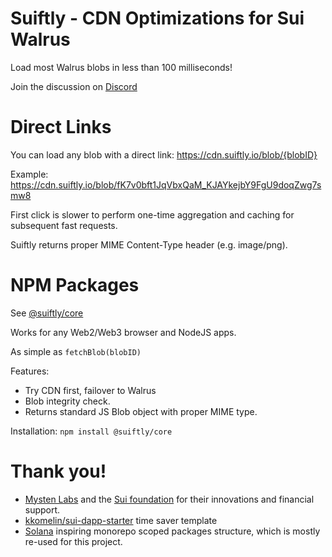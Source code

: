 # Suiftly - CDN Optimizations for Sui Walrus

Load most Walrus blobs in less than 100 milliseconds!

Join the discussion on [Discord](https://discord.com/invite/Erb6SwsVbH)

# Direct Links
You can load any blob with a direct link:
     https://cdn.suiftly.io/blob/{blobID}


Example:
   https://cdn.suiftly.io/blob/fK7v0bft1JqVbxQaM_KJAYkejbY9FgU9doqZwg7smw8

First click is slower to perform one-time aggregation and caching for subsequent fast requests.

Suiftly returns proper MIME Content-Type header (e.g. image/png).

# NPM Packages
See [@suiftly/core](https://www.npmjs.com/package/@suiftly/core)

Works for any Web2/Web3 browser and NodeJS apps.

As simple as `fetchBlob(blobID)`

Features:
  - Try CDN first, failover to Walrus
  - Blob integrity check.
  - Returns standard JS Blob object with proper MIME type.

Installation:
    ```npm install @suiftly/core```


# Thank you!
- [Mysten Labs](https://mystenlabs.com) and the [Sui foundation](https://sui.io) for their innovations and financial support.
- [kkomelin/sui-dapp-starter](https://github.com/kkomelin/sui-dapp-starter) time saver template
- [Solana](https://github.com/solana-labs/solana-web3.js) inspiring monorepo scoped packages structure, which is mostly re-used for this project.
